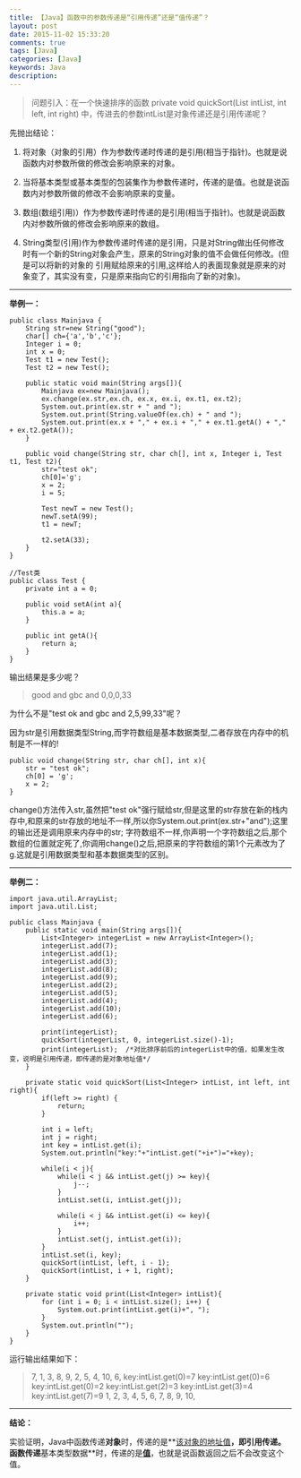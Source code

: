 ```yaml
---
title: 【Java】函数中的参数传递是“引用传递”还是“值传递”？
layout: post
date: 2015-11-02 15:33:20
comments: true
tags: [Java]
categories: [Java]
keywords: Java
description: 
---
```


> 问题引入：在一个快速排序的函数 private void quickSort(List<Integer> intList, int left, int right) 中，传进去的参数intList是对象传递还是引用传递呢？

先抛出结论：

 1. 将对象（对象的引用）作为参数传递时传递的是引用(相当于指针)。也就是说函数内对参数所做的修改会影响原来的对象。

 2. 当将基本类型或基本类型的包装集作为参数传递时，传递的是值。也就是说函数内对参数所做的修改不会影响原来的变量。
 
 3. 数组(数组引用)）作为参数传递时传递的是引用(相当于指针)。也就是说函数内对参数所做的修改会影响原来的数组。
 
 4. String类型(引用)作为参数传递时传递的是引用，只是对String做出任何修改时有一个新的String对象会产生，原来的String对象的值不会做任何修改。(但是可以将新的对象的       引用赋给原来的引用,这样给人的表面现象就是原来的对象变了，其实没有变，只是原来指向它的引用指向了新的对象)。


<!--more-->

----------

**举例一：**
```
public class Mainjava {
	String str=new String("good");
	char[] ch={'a','b','c'};
	Integer i = 0;
	int x = 0;
	Test t1 = new Test(); 
	Test t2 = new Test(); 
	
	public static void main(String args[]){
		Mainjava ex=new Mainjava();
		ex.change(ex.str,ex.ch, ex.x, ex.i, ex.t1, ex.t2);
		System.out.print(ex.str + " and ");
		System.out.print(String.valueOf(ex.ch) + " and ");
		System.out.print(ex.x + "," + ex.i + "," + ex.t1.getA() + "," + ex.t2.getA());
	}
	
	public void change(String str, char ch[], int x, Integer i, Test t1, Test t2){
		str="test ok";
		ch[0]='g';
		x = 2;
		i = 5;
		
		Test newT = new Test();
		newT.setA(99);
		t1 = newT;
		
		t2.setA(33);
	}
}

//Test类
public class Test {
	private int a = 0;
	
	public void setA(int a){
		this.a = a;
	}
	
	public int getA(){
		return a;
	}
}
```
输出结果是多少呢？

> good and gbc and 0,0,0,33


为什么不是"test ok and gbc and 2,5,99,33"呢？

因为str是引用数据类型String,而字符数组是基本数据类型,二者存放在内存中的机制是不一样的!
```
public void change(String str, char ch[], int x){
	str = "test ok";
	ch[0] = 'g';
	x = 2;
}
```
change()方法传入str,虽然把"test ok"强行赋给str,但是这里的str存放在新的栈内存中,和原来的str存放的地址不一样,所以你System.out.print(ex.str+"and");这里的输出还是调用原来内存中的str;
字符数组不一样,你声明一个字符数组之后,那个数组的位置就定死了,你调用change()之后,把原来的字符数组的第1个元素改为了g.这就是引用数据类型和基本数据类型的区别。

----------



**举例二：**

```
import java.util.ArrayList;
import java.util.List;

public class Mainjava {
	public static void main(String args[]){
		List<Integer> integerList = new ArrayList<Integer>();
        integerList.add(7);
        integerList.add(1);
        integerList.add(3);
        integerList.add(8);
        integerList.add(9);
        integerList.add(2);
        integerList.add(5);
        integerList.add(4);
        integerList.add(10);
        integerList.add(6);
        
        print(integerList);
        quickSort(integerList, 0, integerList.size()-1);
        print(integerList);  /*对比排序前后的integerList中的值，如果发生改变，说明是引用传递，即传递的是对象地址值*/
	}

	private static void quickSort(List<Integer> intList, int left, int right){
        if(left >= right) {
            return;
        }

        int i = left;
        int j = right;
        int key = intList.get(i);
        System.out.println("key:"+"intList.get("+i+")="+key);

        while(i < j){
            while(i < j && intList.get(j) >= key){
                j--;
            }
            intList.set(i, intList.get(j));

            while(i < j && intList.get(i) <= key){
                i++;
            }
            intList.set(j, intList.get(i));
        }
        intList.set(i, key);
        quickSort(intList, left, i - 1);
        quickSort(intList, i + 1, right);
    }

    private static void print(List<Integer> intList){
        for (int i = 0; i < intList.size(); i++) {
            System.out.print(intList.get(i)+", ");
        }
        System.out.println("");
    }
}
```
运行输出结果如下：

> 7, 1, 3, 8, 9, 2, 5, 4, 10, 6, 
key:intList.get(0)=7
key:intList.get(0)=6
key:intList.get(0)=2
key:intList.get(2)=3
key:intList.get(3)=4
key:intList.get(7)=9
1, 2, 3, 4, 5, 6, 7, 8, 9, 10, 



----------


**结论：**

实验证明，Java中函数传递**对象**时，传递的是**[该对象的地址值](http://blog.csdn.net/yunzhongguwu005/article/details/9737215)**，即引用传递。
函数传递**基本类型数据**时，传递的是[**值**](http://zhidao.baidu.com/link?url=q-nDBrovT4jkLmdEilYuangnxwI23o2rLxW91yJJD9a0wC2LTcjN2ksUEgU2L6NR9cB68gBgj4jjWV3wms6iM_)，也就是说函数返回之后不会改变这个值。